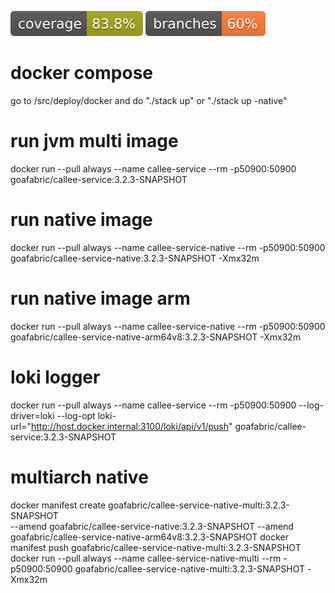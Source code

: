![Coverage](.github/badges/jacoco.svg)
![Branches](.github/badges/branches.svg)

# docker compose
go to /src/deploy/docker and do "./stack up" or "./stack up -native"

# run jvm multi image
docker run --pull always --name callee-service --rm -p50900:50900 goafabric/callee-service:3.2.3-SNAPSHOT

# run native image
docker run --pull always --name callee-service-native --rm -p50900:50900 goafabric/callee-service-native:3.2.3-SNAPSHOT -Xmx32m

# run native image arm
docker run --pull always --name callee-service-native --rm -p50900:50900 goafabric/callee-service-native-arm64v8:3.2.3-SNAPSHOT -Xmx32m

# loki logger
docker run --pull always --name callee-service --rm -p50900:50900 --log-driver=loki --log-opt loki-url="http://host.docker.internal:3100/loki/api/v1/push" goafabric/callee-service:3.2.3-SNAPSHOT

# multiarch native
docker manifest create goafabric/callee-service-native-multi:3.2.3-SNAPSHOT \
--amend goafabric/callee-service-native:3.2.3-SNAPSHOT --amend goafabric/callee-service-native-arm64v8:3.2.3-SNAPSHOT 
docker manifest push goafabric/callee-service-native-multi:3.2.3-SNAPSHOT
docker run --pull always --name callee-service-native-multi --rm -p50900:50900 goafabric/callee-service-native-multi:3.2.3-SNAPSHOT -Xmx32m
